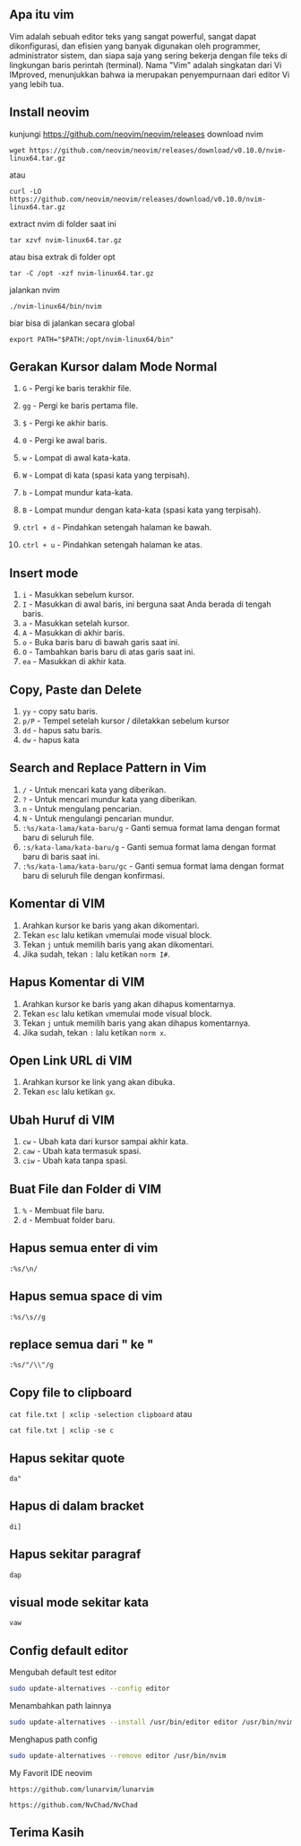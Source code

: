 ## Apa itu vim
Vim adalah sebuah editor teks yang sangat powerful, sangat dapat dikonfigurasi, dan efisien yang banyak digunakan oleh programmer, administrator sistem, dan siapa saja yang sering bekerja dengan file teks di lingkungan baris perintah (terminal). Nama "Vim" adalah singkatan dari Vi IMproved, menunjukkan bahwa ia merupakan penyempurnaan dari editor Vi yang lebih tua.

## Install neovim
kunjungi https://github.com/neovim/neovim/releases
download nvim
```
wget https://github.com/neovim/neovim/releases/download/v0.10.0/nvim-linux64.tar.gz
```
atau
```
curl -LO https://github.com/neovim/neovim/releases/download/v0.10.0/nvim-linux64.tar.gz
```
extract nvim di folder saat ini
```
tar xzvf nvim-linux64.tar.gz
```
atau bisa extrak di folder opt
```
tar -C /opt -xzf nvim-linux64.tar.gz
```
jalankan nvim
```
./nvim-linux64/bin/nvim
```
biar bisa di jalankan secara global
```
export PATH="$PATH:/opt/nvim-linux64/bin"
```


## Gerakan Kursor dalam Mode Normal
1. ```G```  - Pergi ke baris terakhir file.
2. ```gg``` - Pergi ke baris pertama file.
3. ```$``` - Pergi ke akhir baris.
4. ```0``` - Pergi ke awal baris.

5. ```w``` - Lompat di awal kata-kata.
6. ```W``` - Lompat di kata (spasi kata yang terpisah).
7. ```b``` - Lompat mundur kata-kata.
8. ```B``` - Lompat mundur dengan kata-kata (spasi kata yang terpisah).

9. ```ctrl + d``` - Pindahkan setengah halaman ke bawah.
10. ```ctrl + u``` - Pindahkan setengah halaman ke atas.


## Insert mode

1. ```i``` - Masukkan sebelum kursor.
2. ```I``` - Masukkan di awal baris, ini berguna saat Anda berada di tengah baris.
3. ```a``` - Masukkan setelah kursor.
4. ```A``` - Masukkan di akhir baris.
5. ```o``` - Buka baris baru di bawah garis saat ini.
6. ```O``` - Tambahkan baris baru di atas garis saat ini.
7. ```ea``` - Masukkan di akhir kata.
 

## Copy, Paste dan Delete

1. ```yy``` - copy satu baris.
2. ```p/P``` - Tempel setelah kursor / diletakkan sebelum kursor
3. ```dd``` - hapus satu baris.
4. ```dw``` - hapus kata


## Search and Replace Pattern in Vim

1. ```/``` - Untuk mencari kata yang diberikan.
2. ```?``` - Untuk mencari mundur kata yang diberikan.
3. ```n``` - Untuk mengulang pencarian.
4. ```N``` - Untuk mengulangi pencarian mundur.
5. ```:%s/kata-lama/kata-baru/g``` - Ganti semua format lama dengan format baru di seluruh file.
6. ```:s/kata-lama/kata-baru/g``` - Ganti semua format lama dengan format baru di baris saat ini.
7. ```:%s/kata-lama/kata-baru/gc``` - Ganti semua format lama dengan format baru di seluruh file dengan konfirmasi.

## Komentar di VIM

1. Arahkan kursor ke baris yang akan dikomentari.
2. Tekan ``esc`` lalu ketikan ``v``memulai mode visual block.
3. Tekan ``j`` untuk memilih baris yang akan dikomentari.
4. Jika sudah, tekan ```:``` lalu ketikan ``norm I#``.

## Hapus Komentar di VIM

1. Arahkan kursor ke baris yang akan dihapus komentarnya.
2. Tekan ``esc`` lalu ketikan ``v``memulai mode visual block.
3. Tekan ``j`` untuk memilih baris yang akan dihapus komentarnya.
4. Jika sudah, tekan ```:``` lalu ketikan ``norm x``.

## Open Link URL di VIM

1. Arahkan kursor ke link yang akan dibuka.
2. Tekan ``esc`` lalu ketikan ``gx``.

## Ubah Huruf di VIM

1. ``cw`` - Ubah kata dari kursor sampai akhir kata.
2. ``caw`` - Ubah kata termasuk spasi.
3. ``ciw`` - Ubah kata tanpa spasi.

## Buat File dan Folder di VIM
1. ``%`` - Membuat file baru.
2. ``d`` - Membuat folder baru.

## Hapus semua enter di vim
```:%s/\n/```

## Hapus semua space di vim
```:%s/\s//g```

## replace semua dari " ke \"
```:%s/"/\\"/g```

## Copy file to clipboard
```cat file.txt | xclip -selection clipboard```
atau

```cat file.txt | xclip -se c```

## Hapus sekitar quote
```da"```

## Hapus di dalam bracket
```di]```

## Hapus sekitar paragraf
```dap```

## visual mode sekitar kata
```vaw```

## Config default editor

Mengubah default test editor


```sh
sudo update-alternatives --config editor
```

Menambahkan path lainnya
```sh
sudo update-alternatives --install /usr/bin/editor editor /usr/bin/nvim 100
```

Menghapus path config 
```sh
sudo update-alternatives --remove editor /usr/bin/nvim
```

My Favorit IDE neovim
```
https://github.com/lunarvim/lunarvim
```
```
https://github.com/NvChad/NvChad
```

## Terima Kasih
